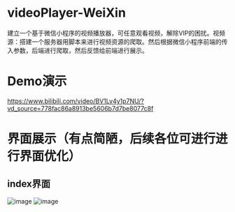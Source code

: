 # videoPlayer-WeiXin
建立一个基于微信小程序的视频播放器，可任意观看视频，解除VIP的困扰。视频源：搭建一个服务器用脚本来进行视频资源的爬取。然后根据微信小程序前端的传入参数，后端进行爬取，然后反馈给前端进行展示。
# Demo演示
https://www.bilibili.com/video/BV1Lv4y1p7NU/?vd_source=778fac86a8913be5606b7d7be8077c8f
# 界面展示（有点简陋，后续各位可进行进行界面优化）
## index界面
![image](https://user-images.githubusercontent.com/67779513/231115312-654669e6-ef5d-4128-8632-8f62c5b15859.png)
![image](https://user-images.githubusercontent.com/67779513/231114517-7651ce82-b3ba-4eef-9aa1-44db6cb4ae13.png)

